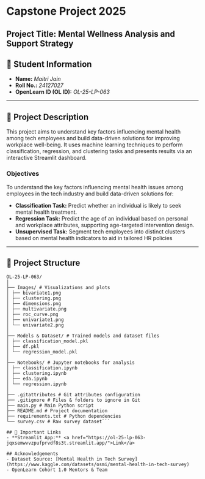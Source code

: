 # Capstone Project 2025  
**Project Title:** Mental Wellness Analysis and Support Strategy  
---

## 🧾 Student Information  
- **Name:** *Maitri Jain*  
- **Roll No.:** *24127027*  
- **OpenLearn ID (OL ID):** *OL-25-LP-063*  

---

## 📝 Project Description  
This project aims to understand key factors influencing mental health among tech employees and build data-driven solutions for improving workplace well-being. It uses machine learning techniques to perform classification, regression, and clustering tasks and presents results via an interactive Streamlit dashboard.

### **Objectives**
To understand the key factors influencing mental health issues among employees in the tech industry and
build data-driven solutions for:
- **Classification Task:** Predict whether an individual is likely to seek mental health treatment.
- **Regression Task:** Predict the age of an individual based on personal and workplace attributes, supporting age-targeted intervention design.
- **Unsupervised Task:** Segment tech employees into distinct clusters based on mental health indicators to aid in tailored HR policies

---

## 📂 Project Structure  
```
OL-25-LP-063/
│
├── Images/ # Visualizations and plots
│ ├── bivariate1.png
│ ├── clustering.png
│ ├── dimensions.png
│ ├── multivariate.png
│ ├── roc_curve.png
│ ├── univariate1.png
│ └── univariate2.png
│
├── Models & Dataset/ # Trained models and dataset files
│ ├── classification_model.pkl
│ ├── df.pkl
│ └── regression_model.pkl
│
├── Notebooks/ # Jupyter notebooks for analysis
│ ├── classification.ipynb
│ ├── clustering.ipynb
│ ├── eda.ipynb
│ └── regression.ipynb
│
├── .gitattributes # Git attributes configuration
├── .gitignore # Files & folders to ignore in Git
├── main.py # Main Python script
├── README.md # Project documentation
├── requirements.txt # Python dependencies
└── survey.csv # Raw survey dataset```

## 🔗 Important Links  
- **Streamlit App:** <a href="https://ol-25-lp-063-jqxsemwvvzpufprvdf8s3t.streamlit.app/">Link</a>  

## Acknowledgements
- Dataset Source: [Mental Health in Tech Survey](https://www.kaggle.com/datasets/osmi/mental-health-in-tech-survey)
- OpenLearn Cohort 1.0 Mentors & Team
